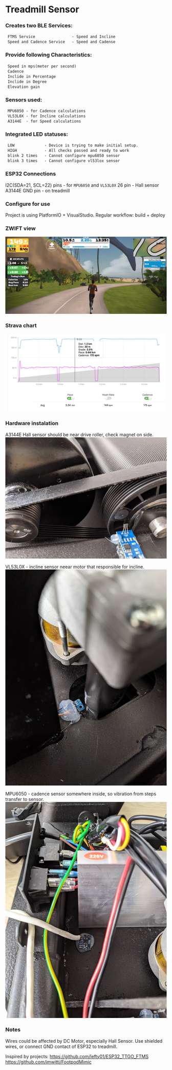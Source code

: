 # Treadmill Sensor

### Creates two BLE Services:
     FTMS Service                - Speed and Incline
     Speed and Cadence Service   - Speed and Cadense

### Provide following Characteristics:
     Speed in mps(meter per second)
     Cadence
     Inclide in Percentage
     Inclide in Degree
     Elevation gain

### Sensors used:
     MPU6050 - for Cadence calculations
     VL53L0X - for Incline calculations
     A3144E  - for Speed calculations

### Integrated LED statuses:
     LOW             - Device is trying to make initial setup.
     HIGH            - All checks passed and ready to work
     blink 2 times   - Cannot configure mpu6050 sensor
     blink 3 times   - Cannot configure vl53lox sensor

### ESP32 Connections
I2C(SDA=21, SCL=22) pins - for `MPU6050` and `VL53L0X`
26 pin - Hall sensor A3144E
GND pin - on treadmill

### Configure for use
Project is using PlatformIO + VisualStudio.
Regular workflow: build + deploy

### ZWIFT view
![Zwift](./img/zwift_example.jpg?raw=true)

### Strava chart
![Strava](./img/strava_example.png?raw=true)

### Hardware instalation
A3144E Hall sensor should be near drive roller, check magnet on side.
 ![A3144E](./img/IMG_20221222_124400444.jpg?raw=true)

VL53L0X - incline sensor neear motor that responsible for incline.
 ![VL53L0X](./img/IMG_20221222_124449129.jpg?raw=true)

MPU6050 - cadence sensor somewhere inside, so vibration from steps transfer to sensor.
 ![MPU6050](./img/IMG_20221222_124423789.jpg?raw=true)

### Notes
Wires could be affected by DC Motor, especially Hall Sensor. Use shielded wires, or connect GND contact of ESP32 to treadmill.

Inspired by projects:
    https://github.com/lefty01/ESP32_TTGO_FTMS
    https://github.com/imwitti/FootpodMimic
